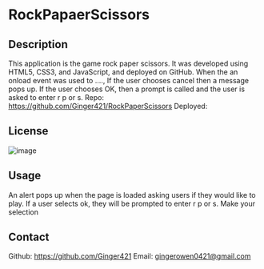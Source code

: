 # RockPapaerScissors

## Description
This application is the game rock paper scissors. It was developed using HTML5, CSS3, and JavaScript, and deployed on GitHub. When the an onload event was used to ...., If the user chooses cancel then a message pops up. If the user chooses OK, then a prompt is called and the user is asked to enter  r p or s.
Repo: https://github.com/Ginger421/RockPaperScissors
Deployed: 

## License
![image](https://user-images.githubusercontent.com/101539821/195421205-75d9058a-9528-4224-8a53-491b47f330e9.png)

## Usage
An alert pops up when the page is loaded asking users if they would like to play. If a user selects ok, they will be prompted to enter r p or s. Make your selection
## Contact
Github: https://github.com/Ginger421
Email: gingerowen0421@gmail.com